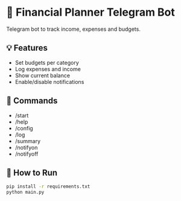 # 🤖 Financial Planner Telegram Bot

Telegram bot to track income, expenses and budgets.

## 💡 Features
- Set budgets per category
- Log expenses and income
- Show current balance
- Enable/disable notifications

## 💬 Commands
- /start
- /help
- /config
- /log
- /summary
- /notifyon
- /notifyoff

## 🚀 How to Run
```bash
pip install -r requirements.txt
python main.py